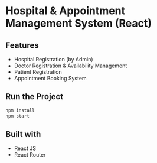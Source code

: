
# Hospital & Appointment Management System (React)

## Features
- Hospital Registration (by Admin)
- Doctor Registration & Availability Management
- Patient Registration
- Appointment Booking System

## Run the Project

```bash
npm install
npm start
```

## Built with
- React JS
- React Router
